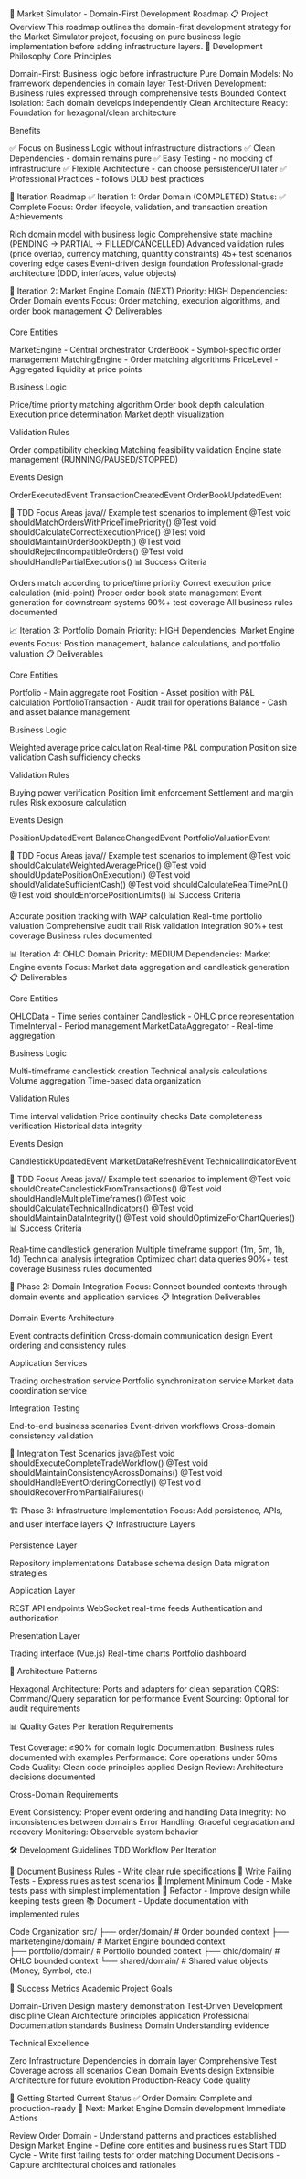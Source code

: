 🚀 Market Simulator - Domain-First Development Roadmap
📋 Project Overview
This roadmap outlines the domain-first development strategy for the Market Simulator project, focusing on pure business logic implementation before adding infrastructure layers.
🎯 Development Philosophy
Core Principles

Domain-First: Business logic before infrastructure
Pure Domain Models: No framework dependencies in domain layer
Test-Driven Development: Business rules expressed through comprehensive tests
Bounded Context Isolation: Each domain develops independently
Clean Architecture Ready: Foundation for hexagonal/clean architecture

Benefits

✅ Focus on Business Logic without infrastructure distractions
✅ Clean Dependencies - domain remains pure
✅ Easy Testing - no mocking of infrastructure
✅ Flexible Architecture - can choose persistence/UI later
✅ Professional Practices - follows DDD best practices


📅 Iteration Roadmap
✅ Iteration 1: Order Domain (COMPLETED)
Status: ✅ Complete
Focus: Order lifecycle, validation, and transaction creation
Achievements

Rich domain model with business logic
Comprehensive state machine (PENDING → PARTIAL → FILLED/CANCELLED)
Advanced validation rules (price overlap, currency matching, quantity constraints)
45+ test scenarios covering edge cases
Event-driven design foundation
Professional-grade architecture (DDD, interfaces, value objects)


🎯 Iteration 2: Market Engine Domain (NEXT)
Priority: HIGH
Dependencies: Order Domain events
Focus: Order matching, execution algorithms, and order book management
📋 Deliverables

Core Entities

MarketEngine - Central orchestrator
OrderBook - Symbol-specific order management
MatchingEngine - Order matching algorithms
PriceLevel - Aggregated liquidity at price points


Business Logic

Price/time priority matching algorithm
Order book depth calculation
Execution price determination
Market depth visualization


Validation Rules

Order compatibility checking
Matching feasibility validation
Engine state management (RUNNING/PAUSED/STOPPED)


Events Design

OrderExecutedEvent
TransactionCreatedEvent
OrderBookUpdatedEvent



🧪 TDD Focus Areas
java// Example test scenarios to implement
@Test void shouldMatchOrdersWithPriceTimePriority()
@Test void shouldCalculateCorrectExecutionPrice()
@Test void shouldMaintainOrderBookDepth()
@Test void shouldRejectIncompatibleOrders()
@Test void shouldHandlePartialExecutions()
📊 Success Criteria

Orders match according to price/time priority
Correct execution price calculation (mid-point)
Proper order book state management
Event generation for downstream systems
90%+ test coverage
All business rules documented


📈 Iteration 3: Portfolio Domain
Priority: HIGH
Dependencies: Market Engine events
Focus: Position management, balance calculations, and portfolio valuation
📋 Deliverables

Core Entities

Portfolio - Main aggregate root
Position - Asset position with P&L calculation
PortfolioTransaction - Audit trail for operations
Balance - Cash and asset balance management


Business Logic

Weighted average price calculation
Real-time P&L computation
Position size validation
Cash sufficiency checks


Validation Rules

Buying power verification
Position limit enforcement
Settlement and margin rules
Risk exposure calculation


Events Design

PositionUpdatedEvent
BalanceChangedEvent
PortfolioValuationEvent



🧪 TDD Focus Areas
java// Example test scenarios to implement
@Test void shouldCalculateWeightedAveragePrice()
@Test void shouldUpdatePositionOnExecution()
@Test void shouldValidateSufficientCash()
@Test void shouldCalculateRealTimePnL()
@Test void shouldEnforcePositionLimits()
📊 Success Criteria

Accurate position tracking with WAP calculation
Real-time portfolio valuation
Comprehensive audit trail
Risk validation integration
90%+ test coverage
Business rules documented


📊 Iteration 4: OHLC Domain
Priority: MEDIUM
Dependencies: Market Engine events
Focus: Market data aggregation and candlestick generation
📋 Deliverables

Core Entities

OHLCData - Time series container
Candlestick - OHLC price representation
TimeInterval - Period management
MarketDataAggregator - Real-time aggregation


Business Logic

Multi-timeframe candlestick creation
Technical analysis calculations
Volume aggregation
Time-based data organization


Validation Rules

Time interval validation
Price continuity checks
Data completeness verification
Historical data integrity


Events Design

CandlestickUpdatedEvent
MarketDataRefreshEvent
TechnicalIndicatorEvent



🧪 TDD Focus Areas
java// Example test scenarios to implement
@Test void shouldCreateCandlestickFromTransactions()
@Test void shouldHandleMultipleTimeframes()
@Test void shouldCalculateTechnicalIndicators()
@Test void shouldMaintainDataIntegrity()
@Test void shouldOptimizeForChartQueries()
📊 Success Criteria

Real-time candlestick generation
Multiple timeframe support (1m, 5m, 1h, 1d)
Technical analysis integration
Optimized chart data queries
90%+ test coverage
Business rules documented


🔄 Phase 2: Domain Integration
Focus: Connect bounded contexts through domain events and application services
📋 Integration Deliverables

Domain Events Architecture

Event contracts definition
Cross-domain communication design
Event ordering and consistency rules


Application Services

Trading orchestration service
Portfolio synchronization service
Market data coordination service


Integration Testing

End-to-end business scenarios
Event-driven workflows
Cross-domain consistency validation



🧪 Integration Test Scenarios
java@Test void shouldExecuteCompleteTradeWorkflow()
@Test void shouldMaintainConsistencyAcrossDomains()
@Test void shouldHandleEventOrderingCorrectly()
@Test void shouldRecoverFromPartialFailures()

🏗️ Phase 3: Infrastructure Implementation
Focus: Add persistence, APIs, and user interface layers
📋 Infrastructure Layers

Persistence Layer

Repository implementations
Database schema design
Data migration strategies


Application Layer

REST API endpoints
WebSocket real-time feeds
Authentication and authorization


Presentation Layer

Trading interface (Vue.js)
Real-time charts
Portfolio dashboard



🎯 Architecture Patterns

Hexagonal Architecture: Ports and adapters for clean separation
CQRS: Command/Query separation for performance
Event Sourcing: Optional for audit requirements


📊 Quality Gates
Per Iteration Requirements

Test Coverage: ≥90% for domain logic
Documentation: Business rules documented with examples
Performance: Core operations under 50ms
Code Quality: Clean code principles applied
Design Review: Architecture decisions documented

Cross-Domain Requirements

Event Consistency: Proper event ordering and handling
Data Integrity: No inconsistencies between domains
Error Handling: Graceful degradation and recovery
Monitoring: Observable system behavior


🛠️ Development Guidelines
TDD Workflow Per Iteration

📝 Document Business Rules - Write clear rule specifications
🧪 Write Failing Tests - Express rules as test scenarios
💚 Implement Minimum Code - Make tests pass with simplest implementation
🔄 Refactor - Improve design while keeping tests green
📚 Document - Update documentation with implemented rules

Code Organization
src/
├── order/domain/           # Order bounded context
├── marketengine/domain/    # Market Engine bounded context  
├── portfolio/domain/       # Portfolio bounded context
├── ohlc/domain/           # OHLC bounded context
└── shared/domain/         # Shared value objects (Money, Symbol, etc.)

🎯 Success Metrics
Academic Project Goals

Domain-Driven Design mastery demonstration
Test-Driven Development discipline
Clean Architecture principles application
Professional Documentation standards
Business Domain Understanding evidence

Technical Excellence

Zero Infrastructure Dependencies in domain layer
Comprehensive Test Coverage across all scenarios
Clean Domain Events design
Extensible Architecture for future evolution
Production-Ready Code quality


🚀 Getting Started
Current Status
✅ Order Domain: Complete and production-ready
🎯 Next: Market Engine Domain development
Immediate Actions

Review Order Domain - Understand patterns and practices established
Design Market Engine - Define core entities and business rules
Start TDD Cycle - Write first failing tests for order matching
Document Decisions - Capture architectural choices and rationales